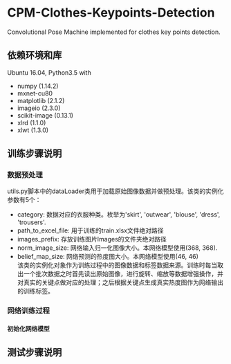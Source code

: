 # CPM-Clothes-Keypoints-Detection
Convolutional Pose Machine implemented for clothes key points detection.
## 依赖环境和库
Ubuntu 16.04, Python3.5 with  
* numpy (1.14.2)
* mxnet-cu80 
* matplotlib (2.1.2)
* imageio (2.3.0)
* scikit-image (0.13.1)
* xlrd (1.1.0)
* xlwt (1.3.0)
## 训练步骤说明
### 数据预处理
utils.py脚本中的dataLoader类用于加载原始图像数据并做预处理。该类的实例化参数有5个：
* category: 数据对应的衣服种类。枚举为'skirt', 'outwear', 'blouse', 'dress', 'trousers'.
* path_to_excel_file: 用于训练的train.xlsx文件绝对路径
* images_prefix: 存放训练图片Images的文件夹绝对路径
* norm_image_size: 网络输入归一化图像大小。本网络模型使用(368, 368).
* belief_map_size: 网络预测的热度图大小。本网络模型使用(46, 46)   
该类的实例化对象作为训练过程中的图像数据和标签数据来源。训练时每当取出一个批次数据之时首先读出原始图像，进行旋转、缩放等数据增强操作，并对真实的关键点做对应的处理；之后根据关键点生成真实热度图作为网络输出的训练标签。
### 网络训练过程
#### 初始化网络模型

## 测试步骤说明
